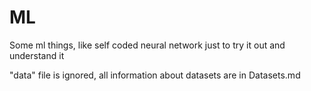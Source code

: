 # ML
Some ml things, like self coded neural network just to try it out and understand it

"data" file is ignored, all information about datasets are in Datasets.md
